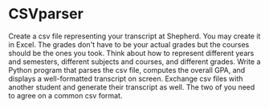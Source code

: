# CSVparser
Create a csv file representing your transcript at Shepherd. You may create it in Excel. The grades don't have to be your actual grades but the courses should be the ones you took. Think about how to represent different years and semesters, different subjects and courses, and different grades. Write a Python program that parses the csv file, computes the overall GPA, and displays a well-formatted transcript on screen. Exchange csv files with another student and generate their transcript as well. The two of you need to agree on a common csv format.
